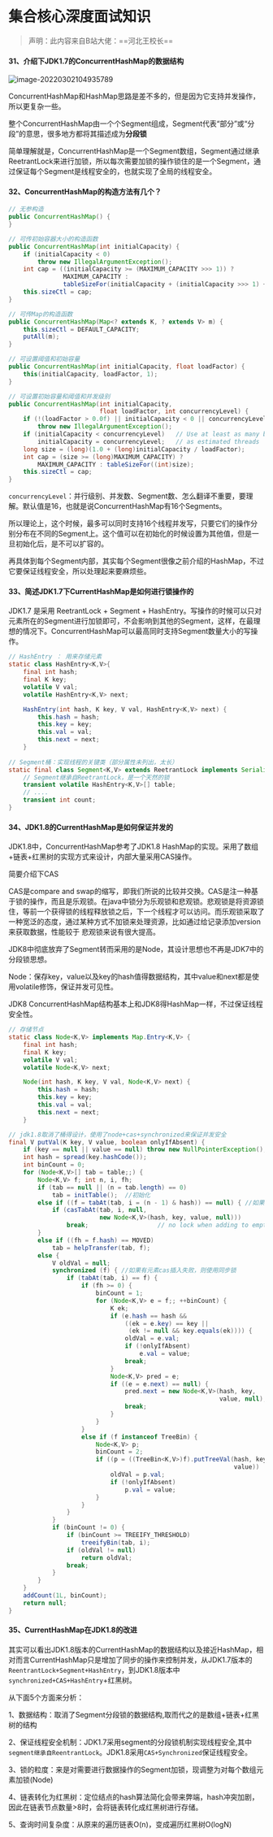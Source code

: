 # 集合核心深度面试知识

> 声明：此内容来自B站大佬：==河北王校长==

#### 31、介绍下JDK1.7的ConcurrentHashMap的数据结构

![image-20220302104935789](../../../../Users/huangw/Desktop/image-20220302104935789.png)

ConcurrentHashMap和HashMap思路是差不多的，但是因为它支持并发操作，所以更复杂一些。

整个ConcurrentHashMap由一个个Segment组成，Segment代表“部分”或“分段”的意思，很多地方都将其描述成为**分段锁**

简单理解就是，ConcurrentHashMap是一个Segment数组，Segment通过继承ReetrantLock来进行加锁，所以每次需要加锁的操作锁住的是一个Segment，通过保证每个Segment是线程安全的，也就实现了全局的线程安全。



#### 32、ConcurrentHashMap的构造方法有几个？

```java
// 无参构造
public ConcurrentHashMap() {
}

// 可传初始容器大小的构造函数
public ConcurrentHashMap(int initialCapacity) {
    if (initialCapacity < 0)
        throw new IllegalArgumentException();
    int cap = ((initialCapacity >= (MAXIMUM_CAPACITY >>> 1)) ?
               MAXIMUM_CAPACITY :
               tableSizeFor(initialCapacity + (initialCapacity >>> 1) + 1));
    this.sizeCtl = cap;
}

// 可传Map的构造函数
public ConcurrentHashMap(Map<? extends K, ? extends V> m) {
    this.sizeCtl = DEFAULT_CAPACITY;
    putAll(m);
}

// 可设置阈值和初始容量
public ConcurrentHashMap(int initialCapacity, float loadFactor) {
    this(initialCapacity, loadFactor, 1);
}

// 可设置初始容量和阈值和并发级别
public ConcurrentHashMap(int initialCapacity,
                         float loadFactor, int concurrencyLevel) {
    if (!(loadFactor > 0.0f) || initialCapacity < 0 || concurrencyLevel <= 0)
        throw new IllegalArgumentException();
    if (initialCapacity < concurrencyLevel)   // Use at least as many bins
        initialCapacity = concurrencyLevel;   // as estimated threads
    long size = (long)(1.0 + (long)initialCapacity / loadFactor);
    int cap = (size >= (long)MAXIMUM_CAPACITY) ?
        MAXIMUM_CAPACITY : tableSizeFor((int)size);
    this.sizeCtl = cap;
}
```

`concurrencyLevel`：并行级别、并发数、Segment数、怎么翻译不重要，要理解。默认值是16，也就是说ConcurrentHashMap有16个Segments。

所以理论上，这个时候，最多可以同时支持16个线程并发写，只要它们的操作分别分布在不同的Segment上。这个值可以在初始化的时候设置为其他值，但是一旦初始化后，是不可以扩容的。

再具体到每个Segment内部，其实每个Segment很像之前介绍的HashMap，不过它要保证线程安全，所以处理起来要麻烦些。



#### 33、简述JDK1.7下CurrentHashMap是如何进行锁操作的

JDK1.7 是采用 ReetrantLock + Segment + HashEntry。写操作的时候可以只对元素所在的Segment进行加锁即可，不会影响到其他的Segment，这样，在最理想的情况下。ConcurrentHashMap可以最高同时支持Segment数量大小的写操作。

```java
// HashEntry ： 用来存储元素
static class HashEntry<K,V>{
    final int hash;
    final K key;
    volatile V val;
    volatile HashEntry<K,V> next;

    HashEntry(int hash, K key, V val, HashEntry<K,V> next) {
        this.hash = hash;
        this.key = key;
        this.val = val;
        this.next = next;
    }
    
// Segment桶：实现线程的关键类（部分属性未列出，太长）
static final class Segment<K,V> extends ReetrantLock implements Serializable{
    // Segment继承自ReetrantLock，是一个天然的锁
    transient volatile HashEntry<K,V>[] table;
    // ....
    transient int count;
}
```

#### 34、JDK1.8的CurrentHashMap是如何保证并发的

JDK1.8中，ConcurrentHashMap参考了JDK1.8 HashMap的实现。采用了数组+链表+红黑树的实现方式来设计，内部大量采用CAS操作。

简要介绍下CAS

CAS是compare and swap的缩写，即我们所说的比较并交换。CAS是注一种基于锁的操作，而且是乐观锁。在java中锁分为乐观锁和悲观锁。悲观锁是将资源锁住，等前一个获得锁的线程释放锁之后，下一个线程才可以访问。而乐观锁采取了一种宽泛的态度，通过某种方式不加锁来处理资源，比如通过给记录添加version来获取数据，性能较于 悲观锁来说有很大提高。

JDK8中彻底放弃了Segment转而采用的是Node，其设计思想也不再是JDK7中的分段锁思想。

Node：保存key，value以及key的hash值得数据结构，其中value和next都是使用volatile修饰，保证并发可见性。

JDK8 ConcurrentHashMap结构基本上和JDK8得HashMap一样，不过保证线程安全性。

```java
// 存储节点
static class Node<K,V> implements Map.Entry<K,V> {
    final int hash;
    final K key;
    volatile V val;
    volatile Node<K,V> next;

    Node(int hash, K key, V val, Node<K,V> next) {
        this.hash = hash;
        this.key = key;
        this.val = val;
        this.next = next;
    }
```

```java
// jdk1.8取消了桶得设计，使用了node+cas+synchronized来保证并发安全
final V putVal(K key, V value, boolean onlyIfAbsent) {
    if (key == null || value == null) throw new NullPointerException();
    int hash = spread(key.hashCode());
    int binCount = 0;
    for (Node<K,V>[] tab = table;;) {
        Node<K,V> f; int n, i, fh;
        if (tab == null || (n = tab.length) == 0)
            tab = initTable();  //初始化
        else if ((f = tabAt(tab, i = (n - 1) & hash)) == null) { //如果该位置无元素，则直接放入
            if (casTabAt(tab, i, null,
                         new Node<K,V>(hash, key, value, null)))
                break;                   // no lock when adding to empty bin
        }
        else if ((fh = f.hash) == MOVED)
            tab = helpTransfer(tab, f);
        else {
            V oldVal = null;
            synchronized (f) { //如果有元素cas插入失败，则使用同步锁
                if (tabAt(tab, i) == f) {
                    if (fh >= 0) {
                        binCount = 1;
                        for (Node<K,V> e = f;; ++binCount) {
                            K ek;
                            if (e.hash == hash &&
                                ((ek = e.key) == key ||
                                 (ek != null && key.equals(ek)))) {
                                oldVal = e.val;
                                if (!onlyIfAbsent)
                                    e.val = value;
                                break;
                            }
                            Node<K,V> pred = e;
                            if ((e = e.next) == null) {
                                pred.next = new Node<K,V>(hash, key,
                                                          value, null);
                                break;
                            }
                        }
                    }
                    else if (f instanceof TreeBin) {
                        Node<K,V> p;
                        binCount = 2;
                        if ((p = ((TreeBin<K,V>)f).putTreeVal(hash, key,
                                                              value)) != null) {
                            oldVal = p.val;
                            if (!onlyIfAbsent)
                                p.val = value;
                        }
                    }
                }
            }
            if (binCount != 0) {
                if (binCount >= TREEIFY_THRESHOLD)
                    treeifyBin(tab, i);
                if (oldVal != null)
                    return oldVal;
                break;
            }
        }
    }
    addCount(1L, binCount);
    return null;
}
```

#### 35、CurrentHashMap在JDK1.8的改进

其实可以看出JDK1.8版本的CurrentHashMap的数据结构以及接近HashMap，相对而言CurrentHashMap只是增加了同步的操作来控制并发，从JDK1.7版本的`ReentrantLock+Segment+HashEntry`，到JDK1.8版本中`synchronized+CAS+HashEntry`+红黑树。

从下面5个方面来分析：

1、数据结构：取消了Segment分段锁的数据结构,取而代之的是数组+链表+红黑树的结构

2、保证线程安全机制：JDK1.7采用segment的分段锁机制实现线程安全,其中`segment继承自ReentrantLock`。JDK1.8采用`CAS+Synchronized`保证线程安全。

3、锁的粒度：来是对需要进行数据操作的Segment加锁，现调整为对每个数组元素加锁(Node)

4、链表转化为红黑树：定位结点的hash算法简化会带来弊端，hash冲突加剧，因此在链表节点数量>8时，会将链表转化成红黑树进行存储。

5、查询时间复杂度：从原来的遍历链表O(n)，变成遍历红黑树O(logN)

